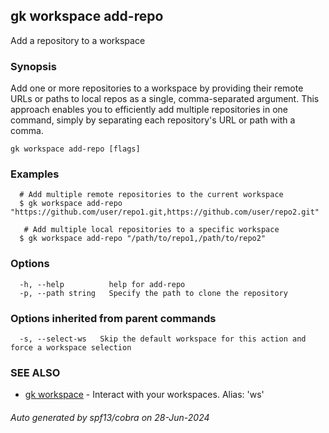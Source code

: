 ## gk workspace add-repo

Add a repository to a workspace

### Synopsis

Add one or more repositories to a workspace by providing their remote URLs or paths to local repos as a single, comma-separated argument. This approach enables you to efficiently add multiple repositories in one command, simply by separating each repository's URL or path with a comma.

```
gk workspace add-repo [flags]
```

### Examples

```
  # Add multiple remote repositories to the current workspace
  $ gk workspace add-repo "https://github.com/user/repo1.git,https://github.com/user/repo2.git"

   # Add multiple local repositories to a specific workspace
  $ gk workspace add-repo "/path/to/repo1,/path/to/repo2"
```

### Options

```
  -h, --help          help for add-repo
  -p, --path string   Specify the path to clone the repository
```

### Options inherited from parent commands

```
  -s, --select-ws   Skip the default workspace for this action and force a workspace selection
```

### SEE ALSO

* [gk workspace](gk_workspace.md)	 - Interact with your workspaces. Alias: 'ws'

###### Auto generated by spf13/cobra on 28-Jun-2024
